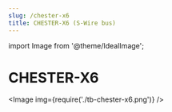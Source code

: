 ```yaml
---
slug: /chester-x6
title: CHESTER-X6 (S-Wire bus)
---
```

import Image from '@theme/IdealImage';

# CHESTER-X6

<Image img={require('./tb-chester-x6.png')} />
